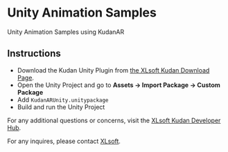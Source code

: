 # Unity Animation Samples

Unity Animation Samples using KudanAR

## Instructions
- Download the Kudan Unity Plugin from [the XLsoft Kudan Download Page](https://www.xlsoft.com/en/products/kudan/download.html).
- Open the Unity Project and go to **Assets -> Import Package -> Custom Package**
- Add `KudanARUnity.unitypackage`
- Build and run the Unity Project

For any additional questions or concerns, visit the [XLsoft Kudan Developer Hub](https://www.xlsoft.com/doc/kudan/).

For any inquires, please contact [XLsoft](https://www.xlsoft.com/en/services/xl_form.html).
